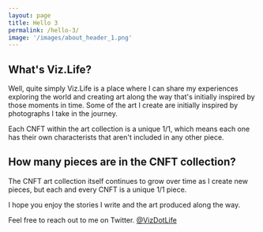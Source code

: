 ```yaml
---
layout: page
title: Hello 3
permalink: /hello-3/
image: '/images/about_header_1.png'
---
```


## What's Viz.Life?
Well, quite simply Viz.Life is a place where I can share my experiences exploring the world and creating art along the way that's initially inspired by those moments in time. Some of the art I create are initially inspired by photographs I take in the journey.

Each CNFT within the art collection is a unique 1/1, which means each one has their own characterists that aren't included in any other piece. 

## How many pieces are in the CNFT collection?
The CNFT art collection itself continues to grow over time as I create new pieces, but each and every CNFT is a unique 1/1 piece.

I hope you enjoy the stories I write and the art produced along the way.  

Feel free to reach out to me on Twitter. [@VizDotLife](https://twitter.com/vizdotlife) 

